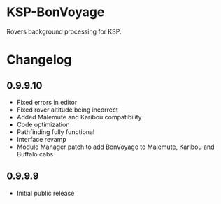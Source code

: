 # KSP-BonVoyage
Rovers background processing for KSP.

# Changelog
## 0.9.9.10
- Fixed errors in editor
- Fixed rover altitude being incorrect
- Added Malemute and Karibou compatibility
- Code optimization
- Pathfinding fully functional
- Interface revamp
- Module Manager patch to add BonVoyage to Malemute, Karibou and Buffalo cabs

## 0.9.9.9
- Initial public release
